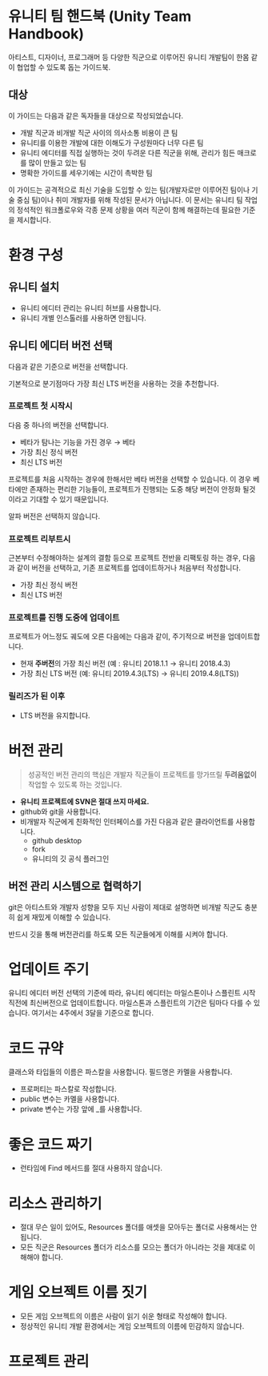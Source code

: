# 유니티 팀 핸드북 (Unity Team Handbook)

아티스트, 디자이너, 프로그래머 등 다양한 직군으로 이루어진 유니티 개발팀이 한몸 같이 협업할 수 있도록 돕는 가이드북.

## **대상**

이 가이드는 다음과 같은 독자들을 대상으로 작성되었습니다.

- 개발 직군과 비개발 직군 사이의 의사소통 비용이 큰 팀
- 유니티를 이용한 개발에 대한 이해도가 구성원마다 너무 다른 팀
- 유니티 에디터를 직접 실행하는 것이 두려운 다른 직군을 위해, 관리가 힘든 매크로를 많이 만들고 있는 팀
- 명확한 가이드를 세우기에는 시간이 촉박한 팀

이 가이드는 공격적으로 최신 기술을 도입할 수 있는 팀(개발자로만 이루어진 팀이나 기술 중심 팀)이나 취미 개발자를 위해 작성된 문서가 아닙니다. 이 문서는 유니티 팀 작업의 정석적인 워크폴로우와 각종 문제 상황을 여러 직군이 함께 해결하는데 필요한 기준을 제시합니다.

# **환경 구성**

## **유니티 설치**

- 유니티 에디터 관리는 유니티 허브를 사용합니다.
- 유니티 개별 인스톨러를 사용하면 안됩니다.

## 유니티 에디터 **버전 선택**

다음과 같은 기준으로 버전을 선택합니다.

기본적으로 분기점마다 가장 최신 LTS 버전을 사용하는 것을 추천합니다.

### **프로젝트 첫 시작시**

다음 중 하나의 버전을 선택합니다.

- 베타가 탐나는 기능을 가진 경우 → 베타
- 가장 최신 정식 버전
- 최신 LTS 버전

프로젝트를 처음 시작하는 경우에 한해서만 베타 버전을 선택할 수 있습니다. 이 경우 베타에만 존재하는 편리한 기능들이, 프로젝트가 진행되는 도중 해당 버전이 안정화 될것이라고 기대할 수 있기 때문입니다.

알파 버전은 선택하지 않습니다.

### 프로젝트 리부트시

근본부터 수정해야하는 설계의 결함 등으로 프로젝트 전반을 리팩토링 하는 경우, 다음과 같이 버전을 선택하고, 기존 프로젝트를 업데이트하거나 처음부터 작성합니다.

- 가장 최신 정식 버전
- 최신 LTS 버전

### 프로젝트를 진행 도중에 업데이트

프로젝트가 어느정도 궤도에 오른 다음에는 다음과 같이, 주기적으로 버전을 업데이트합니다.

- 현재 **주버전**의 가장 최신 버전 (예 : 유니티 2018.1.1 → 유니티 2018.4.3)
- 가장 최신 LTS 버전 (예: 유니티 2019.4.3(LTS) → 유니티 2019.4.8(LTS))

### 릴리즈가 된 이후

- LTS 버전을 유지합니다.

# 버전 관리

> 성공적인 버전 관리의 핵심은 개발자 직군들이 프로젝트를 망가뜨릴 **두려움없이** 작업할 수 있도록 하는 것입니다.

- **유니티 프로젝트에 SVN은 절대 쓰지 마세요.**
- github와 git을 사용합니다.
- 비개발자 직군에게 친화적인 인터페이스를 가진 다음과 같은 클라이언트를 사용합니다.
  - github desktop
  - fork
  - 유니티의 깃 공식 플러그인

## 버전 관리 시스템으로 협력하기

git은 아티스트와 개발자 성향을 모두 지닌 사람이 제대로 설명하면 비개발 직군도 충분히 쉽게 재밌게 이해할 수 있습니다.

반드시 깃을 통해 버전관리를 하도록 모든 직군들에게 이해를 시켜야 합니다.

# 업데이트 주기

유니티 에디터 버전 선택의 기준에 따라, 유니티 에디터는 마일스톤이나 스플린트 시작 직전에 최신버전으로 업데이트합니다. 마일스톤과 스플린트의 기간은 팀마다 다를 수 있습니다. 여기서는 4주에서 3달을 기준으로 합니다.

# 코드 규약

클래스와 타입들의 이름은 파스칼을 사용합니다. 필드명은 카멜을 사용합니다.

- 프로퍼티는 파스칼로 작성합니다.
- public 변수는 카멜을 사용합니다.
- private 변수는 가장 앞에 \_를 사용합니다.

# 좋은 코드 짜기

- 런타임에 Find 메서드를 절대 사용하지 않습니다.

# 리소스 관리하기

- 절대 무슨 일이 있어도, Resources 폴더를 애셋을 모아두는 폴더로 사용해서는 안됩니다.
- 모든 직군은 Resources 폴더가 리소스를 모으는 폴더가 아니라는 것을 제대로 이해해야 합니다.

# 게임 오브젝트 이름 짓기

- 모든 게임 오브젝트의 이름은 사람이 읽기 쉬운 형태로 작성해야 합니다.
- 정상적인 유니티 개발 환경에서는 게임 오브젝트의 이름에 민감하지 않습니다.

# 프로젝트 관리
